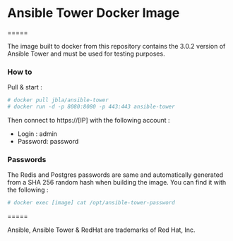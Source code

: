 # Ansible Tower Docker Image
=====

The image built to docker from this repository contains the 3.0.2 version of Ansible Tower and must be used for testing purposes. 

### How to
Pull & start :
```sh
# docker pull jbla/ansible-tower
# docker run -d -p 8080:8080 -p 443:443 ansible-tower
```
Then connect to https://[IP] with the following account :
* Login : admin
* Password: password

### Passwords
The Redis and Postgres passwords are same and automatically generated from a SHA 256 random hash when building the image. You can find it with the following :
```sh
# docker exec [image] cat /opt/ansible-tower-password
```

=====

Ansible, Ansible Tower & RedHat are trademarks of Red Hat, Inc.